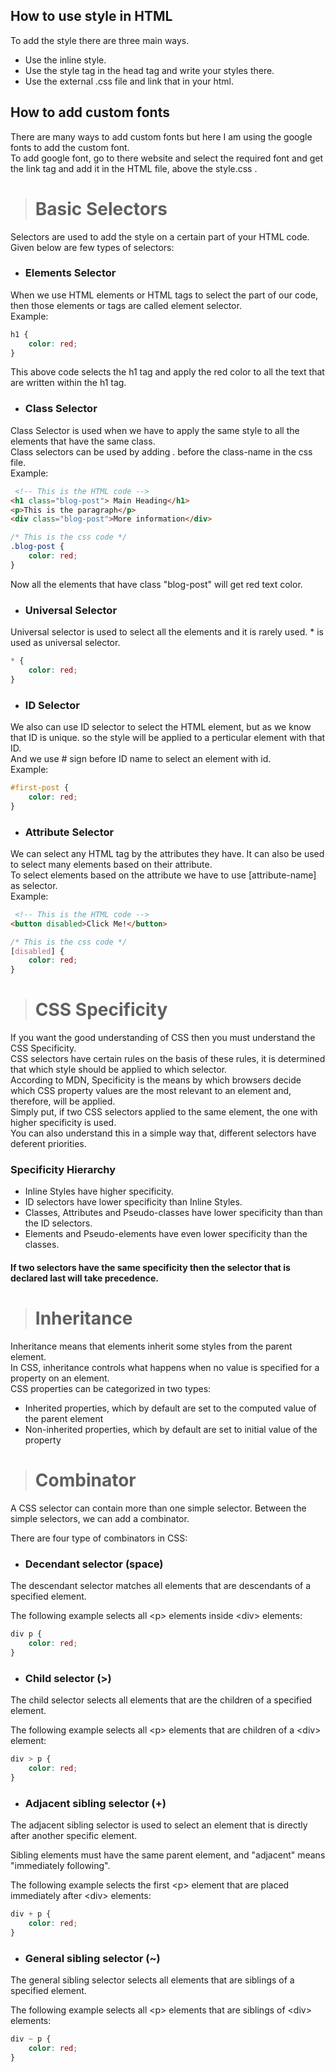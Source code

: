 ## How to use style in HTML
To add the style there are three main ways.  
* Use the inline style.
* Use the style tag in the head tag and write your styles there.  
* Use the external .css file and link that in your html.

## How to add custom fonts
There are many ways to add custom fonts but here I am using the google fonts to add the custom font.  
To add google font, go to there website and select the required font and get the link tag and add it in the HTML file, above the style.css .

> # Basic Selectors
Selectors are used to add the style on a certain part of your HTML code.  
Given below are few types of selectors:  
* ### Elements Selector  
When we use HTML elements or HTML tags to select the part of our code, then those elements or tags are called element selector.  
Example:  
```css
h1 {
    color: red;
}
```  
This above code selects the h1 tag and apply the red color to all the text that are written within the h1 tag.  
* ### Class Selector  
Class Selector is used when we have to apply the same style to all the elements that have the same class.  
Class selectors can be used by adding . before the class-name in the css file.  
Example:  
```html
 <!-- This is the HTML code -->
<h1 class="blog-post"> Main Heading</h1>
<p>This is the paragraph</p>
<div class="blog-post">More information</div>
```
```css 
/* This is the css code */
.blog-post {
    color: red;
}
```
Now all the elements that have class "blog-post" will get red text color.
  
* ### Universal Selector
Universal selector is used to select all the elements and it is rarely used. * is used as universal selector.
```css
* {
    color: red;
}
```
* ### ID Selector
We also can use ID selector to select the HTML element, but as we know that ID is unique. so the style will be applied to a perticular element with that ID.  
And we use # sign before ID name to select an element with id.  
Example:  
```css
#first-post {
    color: red;
}
```
* ### Attribute Selector
We can select any HTML tag by the attributes they have. It can also be used to select many elements based on their attribute.  
To select elements based on the attribute we have to use [attribute-name] as selector.  
Example:  
```html
 <!-- This is the HTML code -->
<button disabled>Click Me!</button>
```
```css 
/* This is the css code */
[disabled] {
    color: red;
}
```


> # CSS Specificity
If you want the good understanding of CSS then you must understand the CSS Specificity.  
CSS selectors have certain rules on the basis of these rules, it is determined that which style should be applied to which selector.  
According to MDN, Specificity is the means by which browsers decide which CSS property values are the most relevant to an element and, therefore, will be applied.  
Simply put, if two CSS selectors applied to the same element, the one with higher specificity is used.  
You can also understand this in a simple way that, different selectors have deferent priorities.  
### Specificity Hierarchy
* Inline Styles have higher specificity.
* ID selectors have lower specificity than Inline Styles.
* Classes, Attributes and Pseudo-classes have lower specificity than than the ID selectors.
* Elements and Pseudo-elements have even lower specificity than the classes.  
#### If two selectors have the same specificity then the selector that is declared last will take precedence.

> # Inheritance
Inheritance means that elements inherit some styles from the parent element.  
In CSS, inheritance controls what happens when no value is specified for a property on an element.  
CSS properties can be categorized in two types:
* Inherited properties, which by default are set to the computed value of the parent element
* Non-inherited properties, which by default are set to initial value of the property

> # Combinator
A CSS selector can contain more than one simple selector. Between the simple selectors, we can add a combinator.  

There are four type of combinators in CSS:  

* ### Decendant selector (space)
The descendant selector matches all elements that are descendants of a specified element.  

The following example selects all \<p> elements inside \<div> elements:   

```css
div p {
    color: red;
}
```
* ### Child selector (>)
The child selector selects all elements that are the children of a specified element.  

The following example selects all \<p> elements that are children of a \<div> element:
```css
div > p {
    color: red;
}
```
* ### Adjacent sibling selector (+)
The adjacent sibling selector is used to select an element that is directly after another specific element.

Sibling elements must have the same parent element, and "adjacent" means "immediately following".  

The following example selects the first \<p> element that are placed immediately after \<div> elements:
```css
div + p {
    color: red;
}
```
* ### General sibling selector (~)
The general sibling selector selects all elements that are siblings of a specified element.  

The following example selects all \<p> elements that are siblings of \<div> elements: 
```css
div ~ p {
    color: red;
}
```